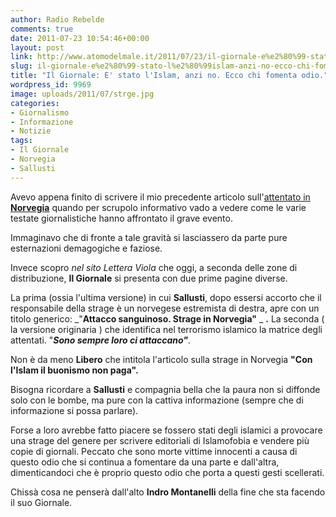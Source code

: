 ```yaml
---
author: Radio Rebelde
comments: true
date: 2011-07-23 10:54:46+00:00
layout: post
link: http://www.atomodelmale.it/2011/07/23/il-giornale-e%e2%80%99-stato-l%e2%80%99islam-anzi-no-ecco-chi-fomenta-odio/
slug: il-giornale-e%e2%80%99-stato-l%e2%80%99islam-anzi-no-ecco-chi-fomenta-odio
title: "Il Giornale: E' stato l'Islam, anzi no. Ecco chi fomenta odio."
wordpress_id: 9969
image: uploads/2011/07/strge.jpg
categories:
- Giornalismo
- Informazione
- Notizie
tags:
- Il Giornale
- Norvegia
- Sallusti
---
```


Avevo appena finito di scrivere il mio precedente articolo sull'[attentato in **Norvegia**](/2011/07/23/attentati-in-norvegia-oltre-90-morti-lodio-religioso-continua-a-far-vittime.html) quando per scrupolo informativo vado a vedere come le varie testate giornalistiche hanno affrontato il grave evento.

Immaginavo che di fronte a tale gravità si lasciassero da parte pure esternazioni demagogiche e faziose.

Invece scopro _nel sito Lettera Viola_ che oggi, a seconda delle zone di distribuzione, **Il Giornale** si presenta con due prime pagine diverse.

La prima (ossia l'ultima versione) in cui **Sallusti**, dopo essersi accorto che il responsabile della strage è un norvegese estremista di destra, apre con un titolo generico: _"**Attacco sanguinoso. Strage in Norvegia"** _ **.** La seconda ( la versione originaria ) che identifica nel terrorismo islamico la matrice degli attentati. "**_Sono sempre loro ci attaccano"_**.

Non è da meno **Libero** che intitola l'articolo sulla strage in Norvegia **"Con l'Islam il buonismo non paga".**

Bisogna ricordare a **Sallusti** e compagnia bella che la paura non si diffonde solo con le bombe, ma pure con la cattiva informazione (sempre che di informazione si possa parlare).

Forse a loro avrebbe fatto piacere se fossero stati degli islamici a provocare una strage del genere per scrivere editoriali di Islamofobia e vendere più copie di giornali. Peccato che sono morte vittime innocenti a causa di questo odio che si continua a fomentare da una parte e dall'altra, dimenticandoci che è proprio questo odio che porta a questi gesti scellerati.

Chissà cosa ne penserà dall'alto **Indro Montanelli** della fine che sta facendo il suo Giornale.
